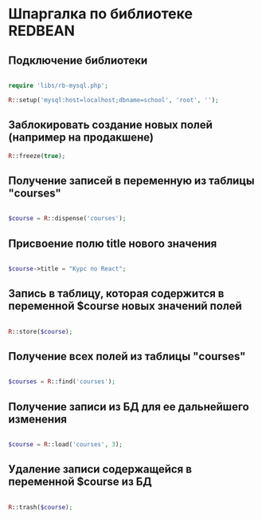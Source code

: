 # Шпаргалка по библиотеке REDBEAN

## Подключение библиотеки
```php

require 'libs/rb-mysql.php';

R::setup('mysql:host=localhost;dbname=school', 'root', '');

```
## Заблокировать создание новых полей (например на продакшене)
```php
R::freeze(true);
```

## Получение записей в переменную из таблицы "courses"
```php

$course = R::dispense('courses');

```
## Присвоение полю title нового значения
```php

$course->title = "Курс по React";

```
## Запись в таблицу, которая содержится в переменной $course новых значений полей
```php

R::store($course);

```
## Получение всех полей из таблицы "courses"
```php

$courses = R::find('courses');

```

## Получение записи из БД для ее дальнейшего изменения
```php

$course = R::load('courses', 3);

```
## Удаление записи содержащейся в переменной $course из БД
```php

R::trash($course);

```